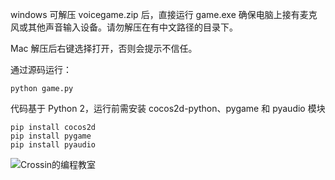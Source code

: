 windows 可解压 voicegame.zip 后，直接运行 game.exe
确保电脑上接有麦克风或其他声音输入设备。请勿解压在有中文路径的目录下。

Mac 解压后右键选择打开，否则会提示不信任。

通过源码运行：

```
python game.py
```

代码基于 Python 2，运行前需安装 cocos2d-python、pygame 和 pyaudio 模块

```
pip install cocos2d
pip install pygame
pip install pyaudio
```

![Crossin的编程教室](http://git.oschina.net/crossin/learn-python/raw/master/voicegame/game/crossin-logo.png "Crossin的编程教室")
